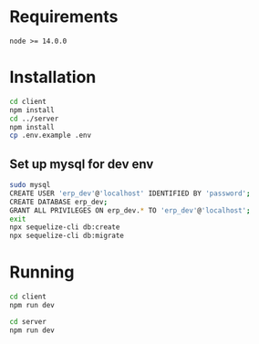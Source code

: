 # Requirements
```
node >= 14.0.0
```

# Installation
```bash
cd client
npm install
cd ../server
npm install
cp .env.example .env
```
## Set up mysql for dev env
```bash
sudo mysql
CREATE USER 'erp_dev'@'localhost' IDENTIFIED BY 'password';
CREATE DATABASE erp_dev;
GRANT ALL PRIVILEGES ON erp_dev.* TO 'erp_dev'@'localhost';
exit
npx sequelize-cli db:create
npx sequelize-cli db:migrate
```
# Running
```bash
cd client
npm run dev
```

```bash
cd server
npm run dev
```